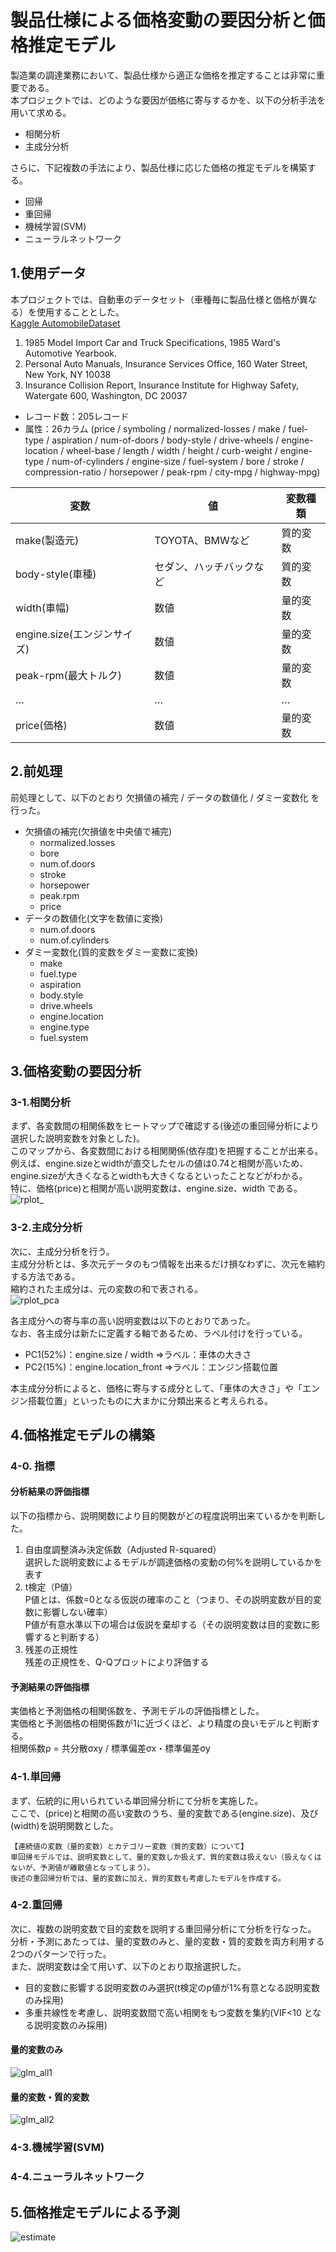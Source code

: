 # 製品仕様による価格変動の要因分析と価格推定モデル
製造業の調達業務において、製品仕様から適正な価格を推定することは非常に重要である。  
本プロジェクトでは、どのような要因が価格に寄与するかを、以下の分析手法を用いて求める。  
- 相関分析  
- 主成分分析  

さらに、下記複数の手法により、製品仕様に応じた価格の推定モデルを構築する。  
- 回帰
- 重回帰
- 機械学習(SVM)
- ニューラルネットワーク

## 1.使用データ
本プロジェクトでは、自動車のデータセット（車種毎に製品仕様と価格が異なる）を使用することとした。  
[Kaggle AutomobileDataset](https://www.kaggle.com/toramky/automobile-dataset)  
1) 1985 Model Import Car and Truck Specifications, 1985 Ward's Automotive Yearbook. 
2) Personal Auto Manuals, Insurance Services Office, 160 Water Street, New York, NY 10038  
3) Insurance Collision Report, Insurance Institute for Highway Safety, Watergate 600, Washington, DC 20037
- レコード数：205レコード
- 属性：26カラム (price / symboling / normalized-losses / make / fuel-type / aspiration / num-of-doors / body-style / drive-wheels / engine-location / wheel-base / length / width / height / curb-weight / engine-type / num-of-cylinders / engine-size / fuel-system / bore / stroke / compression-ratio / horsepower / peak-rpm / city-mpg / highway-mpg)

|変数|値|変数種類|
|---|---|---|
|make(製造元)|TOYOTA、BMWなど|質的変数|
|body-style(車種)|セダン、ハッチバックなど|質的変数|
|width(車幅)|数値|量的変数|
|engine.size(エンジンサイズ)|数値|量的変数|
|peak-rpm(最大トルク)|数値|量的変数|
|…|…|…|
|price(価格)|数値|量的変数|

## 2.前処理
前処理として、以下のとおり 欠損値の補完 / データの数値化 / ダミー変数化 を行った。
- 欠損値の補完(欠損値を中央値で補完)
  - normalized.losses
  - bore
  - num.of.doors
  - stroke
  - horsepower
  - peak.rpm
  - price
- データの数値化(文字を数値に変換)
  - num.of.doors
  - num.of.cylinders
- ダミー変数化(質的変数をダミー変数に変換)
  - make
  - fuel.type
  - aspiration
  - body.style
  - drive.wheels
  - engine.location
  - engine.type
  - fuel.system

## 3.価格変動の要因分析
### 3-1.相関分析
まず、各変数間の相関係数をヒートマップで確認する(後述の重回帰分析により選択した説明変数を対象とした)。  
このマップから、各変数間における相関関係(依存度)を把握することが出来る。  
例えば、engine.sizeとwidthが直交したセルの値は0.74と相関が高いため、engine.sizeが大きくなるとwidthも大きくなるといったことなどがわかる。  
特に、価格(price)と相関が高い説明変数は、engine.size、width である。  
![rplot_](https://user-images.githubusercontent.com/32303518/49331559-51e24f00-f5e2-11e8-9fc9-9012640e1032.png)

### 3-2.主成分分析
次に、主成分分析を行う。  
主成分分析とは、多次元データのもつ情報を出来るだけ損なわずに、次元を縮約する方法である。  
縮約された主成分は、元の変数の和で表される。  
![rplot_pca](https://user-images.githubusercontent.com/32303518/49331624-a76b2b80-f5e3-11e8-9c37-04fc76f4737b.png)

各主成分への寄与率の高い説明変数は以下のとおりであった。  
なお、各主成分は新たに定義する軸であるため、ラベル付けを行っている。  

- PC1(52%)：engine.size / width	⇒ラベル：車体の大きさ
- PC2(15%)：engine.location_front	⇒ラベル：エンジン搭載位置

本主成分分析によると、価格に寄与する成分として、「車体の大きさ」や「エンジン搭載位置」といったものに大まかに分類出来ると考えられる。

## 4.価格推定モデルの構築
### 4-0. 指標
#### 分析結果の評価指標
以下の指標から、説明関数により目的関数がどの程度説明出来ているかを判断した。  
1. 自由度調整済み決定係数（Adjusted R-squared）  
選択した説明変数によるモデルが調達価格の変動の何%を説明しているかを表す
1. t検定（P値）  
P値とは、係数=0となる仮説の確率のこと（つまり、その説明変数が目的変数に影響しない確率）  
P値が有意水準以下の場合は仮説を棄却する（その説明変数は目的変数に影響すると判断する）
1. 残差の正規性  
残差の正規性を、Q-Qプロットにより評価する

#### 予測結果の評価指標
実価格と予測価格の相関係数を、予測モデルの評価指標とした。  
実価格と予測価格の相関係数が1に近づくほど、より精度の良いモデルと判断する。  
相関係数ρ = 共分散σxy / 標準偏差σx・標準偏差σy


### 4-1.単回帰
まず、伝統的に用いられている単回帰分析にて分析を実施した。  
ここで、(price)と相関の高い変数のうち、量的変数である(engine.size)、及び(width)を説明関数とした。  

`【連続値の変数（量的変数）とカテゴリー変数（質的変数）について】`  
`単回帰モデルでは、説明変数として、量的変数しか扱えず、質的変数は扱えない（扱えなくはないが、予測値が離散値となってしまう）。`  
`後述の重回帰分析では、量的変数に加え、質的変数も考慮したモデルを作成する。`

### 4-2.重回帰
次に、複数の説明変数で目的変数を説明する重回帰分析にて分析を行なった。  
分析・予測にあたっては、量的変数のみと、量的変数・質的変数を両方利用する2つのパターンで行った。  
また、説明変数は全て用いず、以下のとおり取捨選択した。　　
- 目的変数に影響する説明変数のみ選択(t検定のp値が1%有意となる説明変数のみ採用)  
- 多重共線性を考慮し、説明変数間で高い相関をもつ変数を集約(VIF<10 となる説明変数のみ採用)  

#### 量的変数のみ 
![glm_all1](https://user-images.githubusercontent.com/32303518/49332285-0635a280-f5ee-11e8-8c29-0815dd1cafa7.png)

#### 量的変数・質的変数
![glm_all2](https://user-images.githubusercontent.com/32303518/49332293-1e0d2680-f5ee-11e8-902c-13e36c5ea8c7.png)


### 4-3.機械学習(SVM)

### 4-4.ニューラルネットワーク

## 5.価格推定モデルによる予測
![estimate](https://user-images.githubusercontent.com/32303518/49332279-ebfbc480-f5ed-11e8-845e-7385d3f08501.png)



